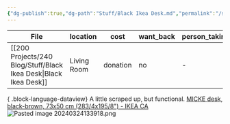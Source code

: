 ```yaml
---
{"dg-publish":true,"dg-path":"Stuff/Black Ikea Desk.md","permalink":"/stuff/black-ikea-desk/"}
---
```



| File                                                                | location    | cost     | want_back | person_taking |
| ------------------------------------------------------------------- | ----------- | -------- | --------- | ------------- |
| [[200 Projects/240 Blog/Stuff/Black Ikea Desk\|Black Ikea Desk]] | Living Room | donation | no        | \-            |

{ .block-language-dataview}
A little scraped up, but functional. 
[MICKE desk, black-brown, 73x50 cm (283/4x195/8") - IKEA CA](https://www.ikea.com/ca/en/p/micke-desk-black-brown-20244747/)
![Pasted image 20240324133918.png](/img/user/Attachments/Pasted%20image%2020240324133918.png)